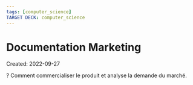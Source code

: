 ```yaml
---
tags: [computer_science] 
TARGET DECK: computer_science
---
```

# Documentation Marketing
Created: 2022-09-27

?
Comment commercialiser le produit et analyse la demande du marché.
<!--SR:!2022-09-30,3,250-->